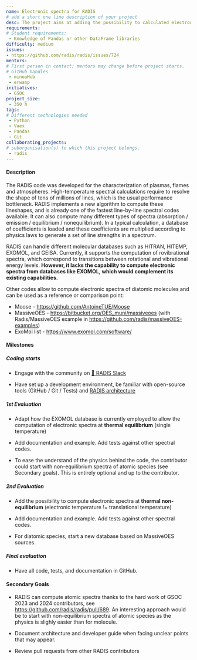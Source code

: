 ```yaml
---
name: Electronic spectra for RADIS
# add a short one line description of your project
desc: The project aims at adding the possibility to calculated electronic spectra with RADIS, mainly using the newly available molecules in ExoMol
requirements:
# Student requirements:
 - Knowledge of Pandas or other DataFrame libraries
difficulty: medium
issues:
- https://github.com/radis/radis/issues/724
mentors:
# First person in contact; mentors may change before project starts.
# GitHub handles
 - minouHub
 - erwanp
initiatives:
 - GSOC
project_size:
 - 350 h
tags:
# Different technologies needed
 - Python
 - Vaex
 - Pandas
 - Git
collaborating_projects:
# suborganisation(s) to which this project belongs.
 - radis
---
```


#### Description

  
The RADIS code was developed for the characterization of plasmas, flames and atmospheres.
High-temperature spectral calculations require to resolve the shape of tens of millions of lines, which is the usual performance bottleneck.
RADIS implements a new algorithm to compute these lineshapes, and is already one of the fastest line-by-line spectral codes available.
It can also compute many different types of spectra (absorption / emission / equilibrium / nonequilibrium).
In a typical calculation, a database of coefficients is loaded and these coefficients are multiplied according to physics laws to generate a set of line strengths in a spectrum.

RADIS can handle different molecular databases such as HITRAN, HITEMP, EXOMOL, and GEISA.
Currently, it supports the computation of rovibrational spectra, which correspond to transitions between rotational and vibrational energy levels.
**However, it lacks the capability to compute electronic spectra from databases like EXOMOL, which would complement its existing capabilities.**

Other codes allow to compute electronic spectra of diatomic molecules and can be used as a reference or comparison point:

* Moose - https://github.com/AntoineTUE/Moose
* MassiveOES - https://bitbucket.org/OES_muni/massiveoes (with Radis/MassiveOES example in https://github.com/radis/massiveOES-examples)
* ExoMol list - https://www.exomol.com/software/

#### Milestones

##### Coding starts

* Engage with the community on [💬 RADIS Slack](https://github.com/radis/slack-invite)

* Have set up a development environment, be familiar with open-source tools (GitHub / Git / Tests) and [RADIS architecture](https://radis.readthedocs.io/en/latest/dev/developer.html#architecture)

##### 1st Evaluation

* Adapt how the EXOMOL database is currently employed to allow the computation of electronic spectra at **thermal equilibrium** (single temperature)  

* Add documentation and example. Add tests against other spectral codes.

* To ease the understand of the physics behind the code, the contributor could start with non-equilibrium spectra of atomic species (see Secondary goals). This is entirely optional and up to the contributor. 

##### 2nd Evaluation

* Add the possibility to compute electronic spectra at **thermal non-equilibrium** (electronic temperature != translational temperature)

* Add documentation and example. Add tests against other spectral codes.

* For diatomic species, start a new database based on MassiveOES sources.

##### Final evaluation

* Have all code, tests, and documentation in GitHub.

#### Secondary Goals

* RADIS can compute atomic spectra thanks to the hard work of GSOC 2023 and 2024 contributors, see https://github.com/radis/radis/pull/689. An interesting approach would be to start with non-equilibrium spectra of atomic species as the physics is slighly easier than for molecule.  

* Document architecture and developer guide when facing unclear points that may appear.

* Review pull requests from other RADIS contributors
